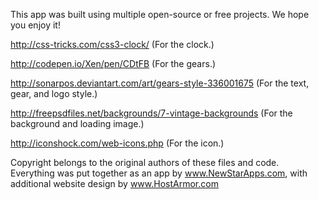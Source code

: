 This app was built using multiple open-source or free projects. We hope you enjoy it!

http://css-tricks.com/css3-clock/ (For the clock.)

http://codepen.io/Xen/pen/CDtFB (For the gears.)

http://sonarpos.deviantart.com/art/gears-style-336001675 (For the text, gear, and logo style.)

http://freepsdfiles.net/backgrounds/7-vintage-backgrounds (For the background and loading image.)

http://iconshock.com/web-icons.php (For the icon.)

Copyright belongs to the original authors of these files and code. Everything was put together as an app by www.NewStarApps.com, with additional website design by www.HostArmor.com
